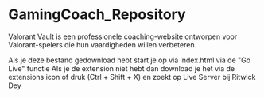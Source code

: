 # GamingCoach_Repository
Valorant Vault is een professionele coaching-website ontworpen voor Valorant-spelers die hun vaardigheden willen verbeteren.


Als je deze bestand gedownload hebt start je op via index.html via de "Go Live" functie
Als je de extension niet hebt dan download je het via de extensions icon of druk (Ctrl + Shift + X) en zoekt op Live Server bij Ritwick Dey

